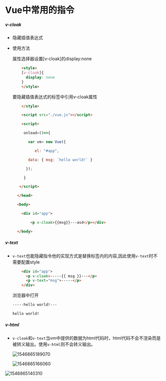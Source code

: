 # Vue中常用的指令

##### v-cloak

- 隐藏插值表达式

- 使用方法

  属性选择器设置[v-cloak]的display:none

  ```html
      <style>
      [v-cloak]{
        display: none
      }
      </style>
  ```

  要隐藏插值表达式的标签中引用v-cloak属性

  ```html
      </style>
  
      <script src="./vue.js"></script>
  
      <script>                
  
       onload=()=>{
  
         var vm= new Vue({
  
            el: "#app",
  
         data: { msg: `hello world!` }
  
        });
  
       }
  
     </script>
  
    </head>
  
    <body>
  
      <div id="app">
  
          <p v-cloak>{{msg}}---asd</p></div>
  
    </body>
  ```



##### v-text

- `v-text`也能隐藏指令他的实现方式是替换标签内的内容,因此使用`v-text`时不需要配置style

  ```html
      <div id="app">
        <p v-cloak>-----{{ msg }}---</p>
        <p v-text="msg">-----</p>
      </div>
  ```

  浏览器中打开

  ```html
  -----hello world!---
  
  hello world!
  ```


##### v-html

- `v-cloak`和`v-text`当vm中提供的数据为html代码时，html代码不会不渲染而是被转义输出。使用`v-html`则不会转义输出。



  ![1546865189070](C:\Users\陈勇\AppData\Roaming\Typora\typora-user-images\1546865189070.png)



  ![1546865166060](C:\Users\陈勇\AppData\Roaming\Typora\typora-user-images\1546865166060.png)


![1546865140310](C:\Users\陈勇\AppData\Roaming\Typora\typora-user-images\1546865140310.png)

